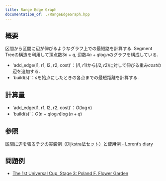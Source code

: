 ```yaml
---
title: Range Edge Graph
documentation_of: ./RangeEdgeGraph.hpp
---
```


## 概要
区間から区間に辺が伸びるようなグラフ上での最短路を計算する. Segment Treeの構造を利用して頂点数$3n+q$, 辺数$4n+q\log n$のグラフを構成している.

- 'add_edge(l1, r1, l2, r2, cost)'：$[l1,r1)$から$[l2,r2)$に対して伸びる重み$cost$の辺を追加する.
- 'build(s)'：$s$を始点にしたときの各点までの最短距離を計算する.

## 計算量
- 'add_edge(l1, r1, l2, r2, cost)'：$O(\log n)$
- 'build(s)'：$O(n+q\log n)\log(n+q)$

## 参照
[区間に辺を張るテクの実装例（Dijkstra法セット）と使用例 - Lorent’s diary](https://lorent-kyopro.hatenablog.com/entry/2020/07/24/170656)

## 問題例
- [The 1st Universal Cup. Stage 3: Poland F. Flower Garden](https://qoj.ac/contest/1103/problem/5504?v=1)